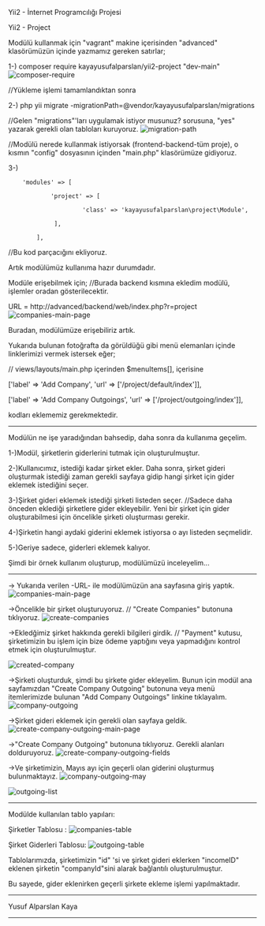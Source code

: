 Yii2 - İnternet Programcılığı Projesi

Yii2 - Project 

Modülü kullanmak için "vagrant" makine içerisinden "advanced" klasörümüzün içinde yazmamız gereken satırlar;

1-) composer require kayayusufalparslan/yii2-project "dev-main" 
![composer-require](https://user-images.githubusercontent.com/56241551/104813655-93aecd80-581b-11eb-9d8d-76d2376c0779.png)


//Yükleme işlemi tamamlandıktan sonra

2-) php yii migrate -migrationPath=@vendor/kayayusufalparslan/migrations

//Gelen "migrations"'ları uygulamak istiyor musunuz? sorusuna, "yes" yazarak gerekli olan tabloları kuruyoruz.
![migration-path](https://user-images.githubusercontent.com/56241551/104813508-9eb52e00-581a-11eb-8b93-505c0ee7f644.png)

//Modülü nerede kullanmak istiyorsak (frontend-backend-tüm proje), o kısmın  "config" dosyasının içinden "main.php" klasörümüze gidiyoruz.

3-) 

        'modules' => [

                'project' => [
        
                         'class' => 'kayayusufalparslan\project\Module',
            
                 ],
       
            ],
    
//Bu kod parçacığını ekliyoruz. 

Artık modülümüz kullanıma hazır durumdadır.

Modüle erişebilmek için;  //Burada backend kısmına ekledim modülü, işlemler oradan gösterilecektir.

URL = http://advanced/backend/web/index.php?r=project  
![companies-main-page](https://user-images.githubusercontent.com/56241551/104813825-a7a6ff00-581c-11eb-8e89-923d85e1b5c9.png)


Buradan, modülümüze erişebiliriz artık.

Yukarıda bulunan fotoğrafta da görüldüğü gibi menü elemanları içinde linklerimizi vermek istersek eğer;

// views/layouts/main.php içerinden $menuItems[], içerisine

['label' => 'Add Company', 'url' => ['/project/default/index']],
   
['label' => 'Add Company Outgoings', 'url' => ['/project/outgoing/index']],

kodları eklememiz gerekmektedir.

----------------------------------------------------------------------------------------------------------------------------------------------------------------

Modülün ne işe yaradığından bahsedip, daha sonra da kullanıma geçelim.

1-)Modül, şirketlerin giderlerini tutmak için oluşturulmuştur.

2-)Kullanıcımız, istediği kadar şirket ekler. Daha sonra, şirket gideri oluşturmak istediği zaman gerekli sayfaya gidip hangi şirket için gider eklemek istediğini seçer.

3-)Şirket gideri eklemek istediği şirketi listeden seçer. //Sadece daha önceden eklediği şirketlere gider ekleyebilir. Yeni bir şirket için gider oluşturabilmesi için öncelikle
şirketi oluşturması gerekir.

4-)Şirketin hangi aydaki giderini eklemek istiyorsa o ayı listeden seçmelidir.

5-)Geriye sadece, giderleri eklemek kalıyor. 


Şimdi bir örnek kullanım oluşturup, modülümüzü inceleyelim...

----------------------------------------------------------------------------------------------------------------------------------------------------------------

-> Yukarıda verilen -URL- ile modülümüzün ana sayfasına giriş yaptık. 
![companies-main-page](https://user-images.githubusercontent.com/56241551/104813825-a7a6ff00-581c-11eb-8e89-923d85e1b5c9.png)


->Öncelikle bir şirket oluşturuyoruz. // "Create Companies" butonuna tıklıyoruz.
![create-companies](https://user-images.githubusercontent.com/56241551/104814333-6c59ff80-581f-11eb-8791-73905b1acdf7.png)

->Ekledğimiz şirket hakkında gerekli bilgileri girdik. // "Payment" kutusu, şirketimizin bu işlem için bize ödeme yaptığını veya yapmadığını kontrol etmek için
oluşturulmuştur.

![created-company](https://user-images.githubusercontent.com/56241551/104814425-d8d4fe80-581f-11eb-996f-57478061d9cc.png)

->Şirketi oluşturduk, şimdi bu şirkete gider ekleyelim. Bunun için modül ana sayfamızdan "Create Company Outgoing" butonuna veya menü itemlerimizde bulunan 
"Add Company Outgoings" linkine tıklayalım.
![company-outgoing](https://user-images.githubusercontent.com/56241551/104814517-74ff0580-5820-11eb-8e87-ac500e830c2d.png)

->Şirket gideri eklemek için gerekli olan sayfaya geldik.
![create-company-outgoing-main-page](https://user-images.githubusercontent.com/56241551/104814565-af68a280-5820-11eb-823e-4650237bb1dc.png)

->"Create Company Outgoing" butonuna tıklıyoruz. Gerekli alanları dolduruyoruz.
![create-company-outgoing-fields](https://user-images.githubusercontent.com/56241551/104814655-3a499d00-5821-11eb-8d4b-394a195fcf34.png)

->Ve şirketimizin, Mayıs ayı için geçerli olan giderini oluşturmuş bulunmaktayız.
![company-outgoing-may](https://user-images.githubusercontent.com/56241551/104815114-b644e480-5823-11eb-8c44-5e3c9ad6aeb4.png)

![outgoing-list](https://user-images.githubusercontent.com/56241551/104815129-d96f9400-5823-11eb-8de4-eb010cae0c13.png)

----------------------------------------------------------------------------------------------------------------------------------------------------------------

Modülde kullanılan tablo yapıları:

Şirketler Tablosu :
![companies-table](https://user-images.githubusercontent.com/56241551/104815206-2fdcd280-5824-11eb-9d15-b0f4aa03acea.png)

Şirket Giderleri Tablosu:
![outgoing-table](https://user-images.githubusercontent.com/56241551/104815224-44b96600-5824-11eb-9a5b-13a9f4a0b1f5.png)


Tablolarımızda, şirketimizin "id" 'si ve şirket gideri eklerken "incomeID" eklenen şirketin "companyId"sini alarak bağlantılı oluşturulmuştur.

Bu sayede, gider eklenirken geçerli şirkete ekleme işlemi yapılmaktadır.

----------------------------------------------------------------------------------------------------------------------------------------------------------------


Yusuf Alparslan Kaya

----------------------------------------------------------------------------------------------------------------------------------------------------------------
